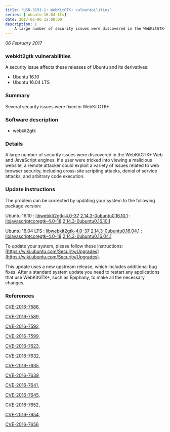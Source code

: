 ```yaml
---
title: "USN-3191-1: WebKitGTK+ vulnerabilities"
series: [ ubuntu-16.04-lts]
date: 2017-02-06 12:00:00
description: |
    A large number of security issues were discovered in the WebKitGTK+ Web and JavaScript engines. If a user were tricked into viewing a malicious website, a remote attacker could exploit a variety of issues related to web browser security, including cross-site scripting attacks, denial of service attacks, and arbitrary code execution. 
--- 
```

 
 

*06 February 2017*

### webkit2gtk vulnerabilities

A security issue affects these releases of Ubuntu and its derivatives:

* Ubuntu 16.10
* Ubuntu 16.04 LTS

### Summary

Several security issues were fixed in WebKitGTK+. 

### Software description

* webkit2gtk 

### Details

A large number of security issues were discovered in the WebKitGTK+ Web and JavaScript engines. If a user were tricked into viewing a malicious website, a remote attacker could exploit a variety of issues related to web browser security, including cross-site scripting attacks, denial of service attacks, and arbitrary code execution. 

### Update instructions

The problem can be corrected by updating your system to the following package version:

Ubuntu 16.10
 : [libwebkit2gtk-4.0-37](https://launchpad.net/ubuntu/+source/webkit2gtk) <span> [2.14.3-0ubuntu0.16.10.1](https://launchpad.net/ubuntu/+source/webkit2gtk/2.14.3-0ubuntu0.16.10.1) </span> 
 : [libjavascriptcoregtk-4.0-18](https://launchpad.net/ubuntu/+source/webkit2gtk) <span> [2.14.3-0ubuntu0.16.10.1](https://launchpad.net/ubuntu/+source/webkit2gtk/2.14.3-0ubuntu0.16.10.1) </span> 

Ubuntu 16.04 LTS
 : [libwebkit2gtk-4.0-37](https://launchpad.net/ubuntu/+source/webkit2gtk) <span> [2.14.3-0ubuntu0.16.04.1](https://launchpad.net/ubuntu/+source/webkit2gtk/2.14.3-0ubuntu0.16.04.1) </span> 
 : [libjavascriptcoregtk-4.0-18](https://launchpad.net/ubuntu/+source/webkit2gtk) <span> [2.14.3-0ubuntu0.16.04.1](https://launchpad.net/ubuntu/+source/webkit2gtk/2.14.3-0ubuntu0.16.04.1) </span> 

To update your system, please follow these instructions: [https://wiki.ubuntu.com/Security/Upgrades](https://wiki.ubuntu.com/Security/Upgrades).

This update uses a new upstream release, which includes additional bug fixes. After a standard system update you need to restart any applications that use WebKitGTK+, such as Epiphany, to make all the necessary changes. 

### References

 
 [CVE-2016-7586](http://people.ubuntu.com/~ubuntu-security/cve/CVE-2016-7586), 

 [CVE-2016-7589](http://people.ubuntu.com/~ubuntu-security/cve/CVE-2016-7589), 

 [CVE-2016-7592](http://people.ubuntu.com/~ubuntu-security/cve/CVE-2016-7592), 

 [CVE-2016-7599](http://people.ubuntu.com/~ubuntu-security/cve/CVE-2016-7599), 

 [CVE-2016-7623](http://people.ubuntu.com/~ubuntu-security/cve/CVE-2016-7623), 

 [CVE-2016-7632](http://people.ubuntu.com/~ubuntu-security/cve/CVE-2016-7632), 

 [CVE-2016-7635](http://people.ubuntu.com/~ubuntu-security/cve/CVE-2016-7635), 

 [CVE-2016-7639](http://people.ubuntu.com/~ubuntu-security/cve/CVE-2016-7639), 

 [CVE-2016-7641](http://people.ubuntu.com/~ubuntu-security/cve/CVE-2016-7641), 

 [CVE-2016-7645](http://people.ubuntu.com/~ubuntu-security/cve/CVE-2016-7645), 

 [CVE-2016-7652](http://people.ubuntu.com/~ubuntu-security/cve/CVE-2016-7652), 

 [CVE-2016-7654](http://people.ubuntu.com/~ubuntu-security/cve/CVE-2016-7654), 

 [CVE-2016-7656](http://people.ubuntu.com/~ubuntu-security/cve/CVE-2016-7656)
 

